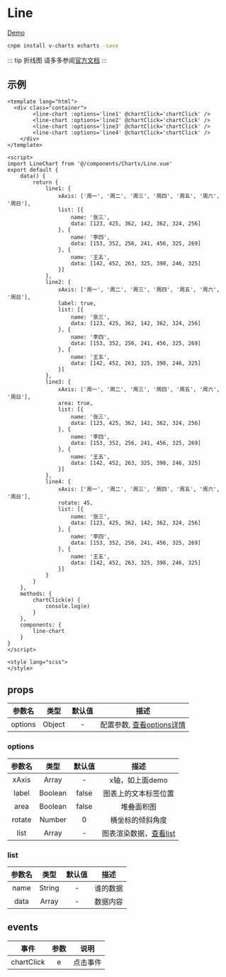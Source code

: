 # Line
[Demo](http://watasi.gitee.io/infozx_api/dist/#/line.html)

```bash
cnpm install v-charts echarts -save
```
::: tip 折线图
请多多参阅[官方文档](https://v-charts.js.org/#/)
:::

## 示例
```vue{11}
<template lang="html">
  <div class="container">
		<line-chart :options='line1' @chartClick='chartClick' />
		<line-chart :options='line2' @chartClick='chartClick' />
		<line-chart :options='line3' @chartClick='chartClick' />
		<line-chart :options='line4' @chartClick='chartClick' />
	</div>
</template>

<script>
import LineChart from '@/components/Charts/Line.vue'
export default {
	data() {
		return {
			line1: {
				xAxis: ['周一', '周二', '周三', '周四', '周五', '周六', '周日'],
				list: [{
					name: '张三',
					data: [123, 425, 362, 142, 362, 324, 256]
				}, {
					name: '李四',
					data: [153, 352, 256, 241, 456, 325, 269]
				}, {
					name: '王五',
					data: [142, 452, 263, 325, 398, 246, 325]
				}]
			},
			line2: {
				xAxis: ['周一', '周二', '周三', '周四', '周五', '周六', '周日'],
				label: true,
				list: [{
					name: '张三',
					data: [123, 425, 362, 142, 362, 324, 256]
				}, {
					name: '李四',
					data: [153, 352, 256, 241, 456, 325, 269]
				}, {
					name: '王五',
					data: [142, 452, 263, 325, 398, 246, 325]
				}]
			},
			line3: {
				xAxis: ['周一', '周二', '周三', '周四', '周五', '周六', '周日'],
				area: true,
				list: [{
					name: '张三',
					data: [123, 425, 362, 142, 362, 324, 256]
				}, {
					name: '李四',
					data: [153, 352, 256, 241, 456, 325, 269]
				}, {
					name: '王五',
					data: [142, 452, 263, 325, 398, 246, 325]
				}]
			},
			line4: {
				xAxis: ['周一', '周二', '周三', '周四', '周五', '周六', '周日'],
				rotate: 45,
				list: [{
					name: '张三',
					data: [123, 425, 362, 142, 362, 324, 256]
				}, {
					name: '李四',
					data: [153, 352, 256, 241, 456, 325, 269]
				}, {
					name: '王五',
					data: [142, 452, 263, 325, 398, 246, 325]
				}]
			}
		}
	},
	methods: {
		chartClick(e) {
			console.log(e)
		}
	},
	components: {
		line-chart
	}
}
</script>

<style lang="scss">
</style>
```

## props
|参数名|类型|默认值|描述|
|:---:|:---:|:---:|:---:|
|options|Object|-|配置参数, [查看options详情](#options)|

### options
|参数名|类型|默认值|描述|
|:---:|:---:|:---:|:---:|
|xAxis|Array|-|x轴，如上面demo|
|label|Boolean|false|图表上的文本标签位置|
|area|Boolean|false|堆叠面积图|
|rotate|Number|0|横坐标的倾斜角度|
|list|Array|-|图表渲染数据，[查看list](#list)|

### list
|参数名|类型|默认值|描述|
|:---:|:---:|:---:|:---:|
|name|String|-|谁的数据|
|data|Array|-|数据内容|

## events
|事件|参数|说明|
|:---:|:---:|:---:|
|chartClick|e|点击事件|